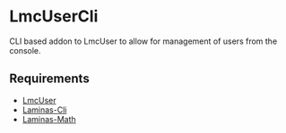 LmcUserCli
=======

CLI based addon to LmcUser to allow for management of users from the console.

Requirements
------------

* [LmcUser](https://github.com/LM-Commons/LmcUser)
* [Laminas-Cli](https://docs.laminas.dev/laminas-cli/)
* [Laminas-Math](https://docs.laminas.dev/laminas-math/)
